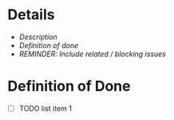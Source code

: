 # Details

- *Description*
- *Definition of done*
- *REMINDER: Include related / blocking issues* 

# Definition of Done
- [ ] TODO list item 1


